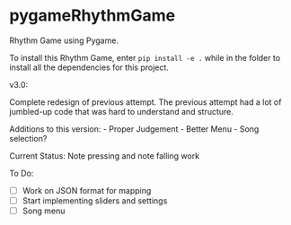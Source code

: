# pygameRhythmGame

Rhythm Game using Pygame.

To install this Rhythm Game, enter `pip install -e .` while in the folder to install all the dependencies for this project.

v3.0:

Complete redesign of previous attempt. The previous attempt had a lot of jumbled-up code that was hard to understand and structure.

Additions to this version:
    - Proper Judgement
    - Better Menu
    - Song selection?

Current Status: Note pressing and note falling work

To Do:
- [ ] Work on JSON format for mapping
- [ ] Start implementing sliders and settings
- [ ] Song menu
